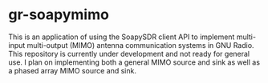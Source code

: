 # gr-soapymimo
This is an application of using the SoapySDR client API to implement multi-input multi-output (MIMO) antenna communication systems in GNU Radio. This repository is currently under development and not ready for general use. I plan on implementing both a general MIMO source and sink as well as a phased array MIMO source and sink.
